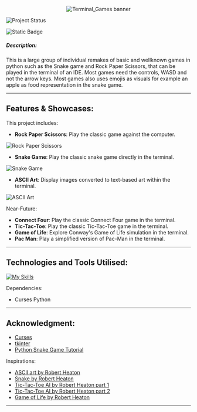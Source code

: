 
<div align="center">
 
 ![Terminal_Games banner](https://github.com/user-attachments/assets/7daeffa3-c1a5-415c-a99b-8851bc7f400d)

</div>

![Project Status](https://img.shields.io/badge/status-in_progress-brightgreen)

![Static Badge](https://img.shields.io/badge/made_with-python-blue)

##### **Description**:
This is a large group of individual remakes of basic and wellknown games in python such as the Snake game and Rock Paper Scissors, that can be played in the terminal of an IDE.
Most games need the controls, WASD and not the arrow keys. 
Most games also uses emojis as visuals for example an apple as food representation in the snake game.

----
## Features & Showcases:
This project includes:
- **Rock Paper Scissors**: Play the classic game against the computer.

![Rock Paper Scissors](https://github.com/user-attachments/assets/4c388f78-d106-4ea1-a011-0e4c91adaa9c)

- **Snake Game**: Play the classic snake game directly in the terminal.

![Snake Game](https://github.com/user-attachments/assets/3bfa2b88-faf5-43d5-8886-d7f2ec4f6523)

- **ASCII Art**: Display images converted to text-based art within the terminal.

![ASCII Art](https://github.com/user-attachments/assets/6b2a1b54-1343-4db6-bb2c-8a81e1559b4b)


Near-Future:
- **Connect Four**: Play the classic Connect Four game in the terminal.
- **Tic-Tac-Toe**: Play the classic Tic-Tac-Toe game in the terminal.
- **Game of Life**: Explore Conway's Game of Life simulation in the terminal.
- **Pac Man**: Play a simplified version of Pac-Man in the terminal.

----
## Technologies and Tools Utilised:

[![My Skills](https://skillicons.dev/icons?i=python,vscode)](https://skillicons.dev)

Dependencies:
- Curses Python

---
## Acknowledgment:

- [Curses](https://docs.python.org/3/howto/curses.html)
- [tkinter](https://docs.python.org/3/library/tkinter.html)
- [Python Snake Game Tutorial](https://www.youtube.com/watch?v=M_npdRYD4K0)


Inspirations:
- [ASCII art by Robert Heaton](https://robertheaton.com/2018/06/12/programming-projects-for-advanced-beginners-ascii-art/)
- [Snake by Robert Heaton](https://robertheaton.com/2018/12/02/programming-project-5-snake/)
- [Tic-Tac-Toe AI by Robert Heaton part 1](https://robertheaton.com/2018/10/09/programming-projects-for-advanced-beginners-3-a/)
- [Tic-Tac-Toe AI by Robert Heaton part 2](https://robertheaton.com/2018/10/09/programming-projects-for-advanced-beginners-3-b/)
- [Game of Life by Robert Heaton](https://robertheaton.com/2018/07/20/project-2-game-of-life/)

---
